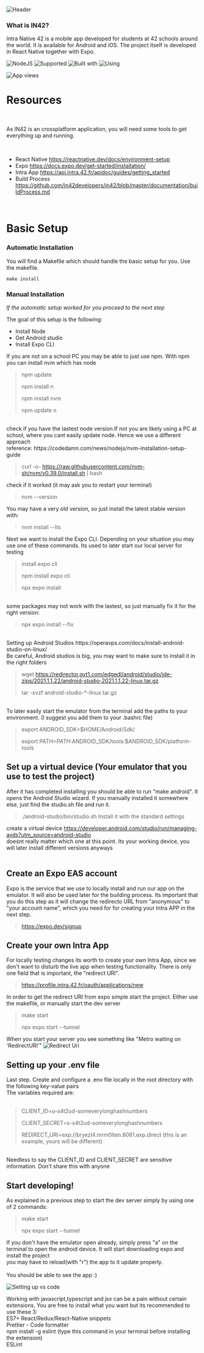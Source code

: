 
![Header](/documentation/images/Header.png)


### What is IN42?
Intra Native 42 is a mobile app developed for students at 42 schools around the world. It is available for Android and iOS.
The project itself is developed in React Native together with Expo.

![NodeJS](https://img.shields.io/badge/Supported-NodeJS-green?style=flat) ![Supported](https://img.shields.io/badge/Supported-TypeScript-blue?style=flat) ![Built with](https://img.shields.io/badge/Built%20with-React%20Native-lightblue?style=flat) ![Using](https://img.shields.io/badge/Using-Expo-white?style=flat)

![App views](/documentation/images/AppViewPresentation.png)

# Resources

<br>

As IN42 is an crossplatform application, you will need some tools to get everything up and running.

<br>

- React Native https://reactnative.dev/docs/environment-setup <br>
- Expo https://docs.expo.dev/get-started/installation/ <br>
- Intra App https://api.intra.42.fr/apidoc/guides/getting_started <br>
- Build Process https://github.com/in42developers/in42/blob/master/documentation/buildProcess.md<br>

<br>

# Basic Setup <br>
### Automatic Installation
You will find a Makefile which should handle the basic setup for you. Use the makefile.

`make install` <br>

### Manual Installation
*If the automatic setup worked for you proceed to the next step*

The goal of this setup is the following:<br>
- Install Node
- Get Android studio
- Install Expo CLI

If you are not on a school PC you may be able to just use npm. With npm you can install nvm which has node

> npm update
>
> npm install n
>
> npm install nvm
>
> npm update n
<br>
check if you have the lastest node version.If not you are likely using a PC at school, where you cant easily update node. Hence we use a different approach<br>
reference: https://codedamn.com/news/nodejs/nvm-installation-setup-guide

> curl -o- https://raw.githubusercontent.com/nvm-sh/nvm/v0.39.0/install.sh | bash

check if it worked (it may ask you to restart your terminal) <br>

> nvm --version

You may have a very old version, so just install the latest stable version with:<br>

> nvm install --lts

Next we want to install the Expo CLI. Depending on your situation you may use one of these commands. Its used to later start our local server for testing<br>

> install expo cli
> 
> npm install expo cli
> 
> npx expo install

<br>
some packages may not work with the lastest, so just manually fix it for the right version: <br>

> npx expo install --fix

<br>
Setting up Android Studios https://operavps.com/docs/install-android-studio-on-linux/ <br>
Be careful, Android studios is big, you may want to make sure to install it in the right folders <br>

> wget https://redirector.gvt1.com/edgedl/android/studio/ide-zips/2021.1.1.22/android-studio-2021.1.1.22-linux.tar.gz
> 
> tar -xvzf android-studio-*-linux.tar.gz

<br>
To later easily start the emulator from the terminal add the paths to your environment. (I suggest you add them to your .bashrc file) 

> export ANDROID_SDK=$HOME/Android/Sdk/
> 
> export PATH=${PATH}:$ANDROID_SDK/tools:$ANDROID_SDK/platform-tools


## Set up a virtual device (Your emulator that you use to test the project)

After it has completed installing you should be able to run "make android". It opens the Android Studio wizard. If you manually installed it somewhere else, just find the studio.sh file and run it.

> ./android-studio/bin/studio.sh
Install it with the standard settings<br>

create a virtual device https://developer.android.com/studio/run/managing-avds?utm_source=android-studio<br>
doesnt really matter which one at this point. Its your working device, you will later install different versions anyways<br>
<br>

## Create an Expo EAS account
Expo is the service that we use to locally install and run our app on the emulator. It will also be used later for the building process. Its important that you do this step as it will change the redirecto URL from "anonymous" to "your account name", which you need for for creating your Intra APP in the next step. <br>

> https://expo.dev/signup

## Create your own Intra App
For locally testing changes its worth to create your own Intra App, since we don't want to disturb the live app when testing functionality. There is only one field that is important, the "redirect URI".<br>

> https://profile.intra.42.fr/oauth/applications/new

In order to get the redirect URI from expo simple start the project. Either use the makefile, or manually start the dev server <br>

> make start
>
> npx expo start --tunnel

When you start your server you see something like "Metro waiting on 'RedirectURI'"
![Redirect Uri](/documentation/images/RedirectURI.png)

## Setting up your .env file
Last step. Create and configure a .env file locally in the root directory with the following key-value pairs<br>
The variables required are: <br>
<br>
> CLIENT_ID=u-s4t2ud-someverylonghashnumbers
> 
> CLIENT_SECRET=s-s4t2ud-someverylonghashnumbers
> 
> REDIRECT_URI=exp://bryezl4.mrm0lten.8081.exp.direct (this is an example, yours will be different)
> 
<br>
Needless to say the CLIENT_ID and CLIENT_SECRET are sensitive information. Don't share this with anyone<br>

## Start developing!
As explained in a previous step to start the dev server simply by using  one of 2 commands:<br>

> make start
>
> npx expo start --tunnel

If you don't have the emulator open already, simply press "a" on the terminal to open the android device. It will start downloading expo and install the project<br>
you may have to reload(with "r") the app to it update properly.<br>
<br>
You should be able to see the app :)<br>




![Setting up vs code](/documentation/images/SettingUpVsCode.png)

Working with javascript,typescript and jsx can be a pain without certain extensions. You are free to install what you want but its recommended to use these 3:<br>
ES7+ React/Redux/React-Native snippets<br>
Prettier - Code formatter<br>
npm install -g eslint (type this command in your terminal before installing the extension)<br>
ESLint<br>
